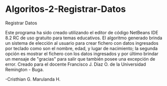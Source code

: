 # Algoritos-2-Registrar-Datos
Registrar Datos

Este programa ha sido creado utilizando el editor de código NetBeans IDE 8.2 RC de uso gratuito para temas educativos. El algoritmo generado brinda un sistema de elección al usuario para crear fichero con datos ingresados por teclado como son el nombre, edad, y lugar de nacimiento; la segunda opción es mostrar el fichero con los datos ingresados y por último brindar un mensaje de "gracias" para salir que también posee una excepción de error. Creado para el docente Francisco J. Díaz O. de la Universidad Remington - Buga.

-Cristhian G. Marulanda H.

